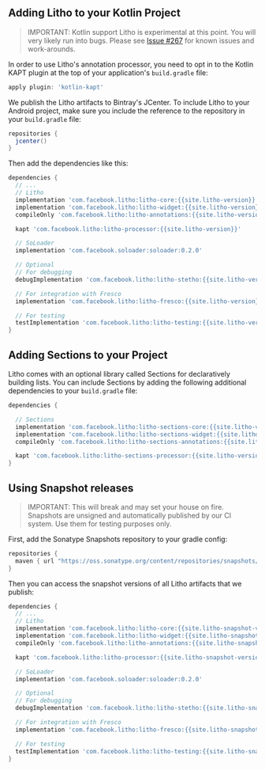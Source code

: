 <block class="gradle-kt" />

## Adding Litho to your Kotlin Project

> IMPORTANT: Kotlin support Litho is experimental at this point. You will
  very likely run into bugs. Please see [Issue
  #267](https://github.com/facebook/litho/issues/267) for known issues and
  work-arounds.
  
In order to use Litho's annotation processor, you need to opt in to the Kotlin KAPT plugin at the
top of your application's `build.gradle` file:

```groovy
apply plugin: 'kotlin-kapt'
```

We publish the Litho artifacts to Bintray's JCenter. To include Litho to your
Android project, make sure you include the reference to the repository in your `build.gradle` file:

```groovy
repositories {
  jcenter()
}
```

Then add the dependencies like this:

```groovy
dependencies {
  // ...
  // Litho
  implementation 'com.facebook.litho:litho-core:{{site.litho-version}}'
  implementation 'com.facebook.litho:litho-widget:{{site.litho-version}}'
  compileOnly 'com.facebook.litho:litho-annotations:{{site.litho-version}}'

  kapt 'com.facebook.litho:litho-processor:{{site.litho-version}}'

  // SoLoader
  implementation 'com.facebook.soloader:soloader:0.2.0'

  // Optional
  // For debugging
  debugImplementation 'com.facebook.litho:litho-stetho:{{site.litho-version}}'

  // For integration with Fresco
  implementation 'com.facebook.litho:litho-fresco:{{site.litho-version}}'

  // For testing
  testImplementation 'com.facebook.litho:litho-testing:{{site.litho-version}}'
}
```

## Adding Sections to your Project

Litho comes with an optional library called Sections for declaratively building lists. You can include Sections by adding the following additional dependencies to your `build.gradle` file:
```groovy
dependencies {

  // Sections
  implementation 'com.facebook.litho:litho-sections-core:{{site.litho-version}}'
  implementation 'com.facebook.litho:litho-sections-widget:{{site.litho-version}}'
  compileOnly 'com.facebook.litho:litho-sections-annotations:{{site.litho-version}}'

  kapt 'com.facebook.litho:litho-sections-processor:{{site.litho-version}}'
}
```

## Using Snapshot releases

> IMPORTANT: This will break and may set your house on fire. Snapshots are unsigned and
  automatically published by our CI system. Use them for testing purposes only.

First, add the Sonatype Snapshots repository to your gradle config:

```groovy
repositories {
  maven { url "https://oss.sonatype.org/content/repositories/snapshots/" }
}
```

Then you can access the snapshot versions of all Litho artifacts that we
publish:

```groovy
dependencies {
  // ...
  // Litho
  implementation 'com.facebook.litho:litho-core:{{site.litho-snapshot-version}}'
  implementation 'com.facebook.litho:litho-widget:{{site.litho-snapshot-version}}'
  compileOnly 'com.facebook.litho:litho-annotations:{{site.litho-snapshot-version}}'

  kapt 'com.facebook.litho:litho-processor:{{site.litho-snapshot-version}}'

  // SoLoader
  implementation 'com.facebook.soloader:soloader:0.2.0'

  // Optional
  // For debugging
  debugImplementation 'com.facebook.litho:litho-stetho:{{site.litho-snapshot-version}}'

  // For integration with Fresco
  implementation 'com.facebook.litho:litho-fresco:{{site.litho-snapshot-version}}'

  // For testing
  testImplementation 'com.facebook.litho:litho-testing:{{site.litho-snapshot-version}}'
}
```
